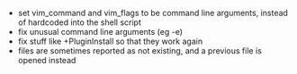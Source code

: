 * set vim_command and vim_flags to be command line arguments, instead of hardcoded into the shell script
* fix unusual command line arguments (eg -e)
* fix stuff like +PluginInstall so that they work again
* files are sometimes reported as not existing, and a previous file is opened instead
